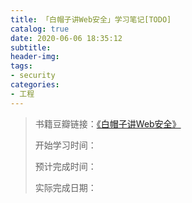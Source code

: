```yaml
---
title: 「白帽子讲Web安全」学习笔记[TODO]
catalog: true
date: 2020-06-06 18:35:12
subtitle:
header-img:
tags:
- security
categories:
- 工程
---
```

> 书籍豆瓣链接：[《白帽子讲Web安全》](https://book.douban.com/subject/25910557/)
>
> 开始学习时间：
> 
> 预计完成时间：
>
> 实际完成日期：
